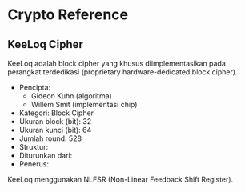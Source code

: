 # Crypto Reference

## KeeLoq Cipher

KeeLoq adalah block cipher yang khusus diimplementasikan pada perangkat terdedikasi (proprietary hardware-dedicated block cipher).

* Pencipta:
    - Gideon Kuhn (algoritma)
    - Willem Smit (implementasi chip)
* Kategori: Block Cipher
* Ukuran block (bit): 32
* Ukuran kunci (bit): 64
* Jumlah round: 528
* Struktur: 
* Diturunkan dari: 
* Penerus: 

KeeLoq menggunakan NLFSR (Non-Linear Feedback Shift Register).